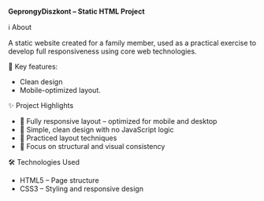 **GeprongyDiszkont – Static HTML Project**

ℹ️ About

A static website created for a family member, used as a practical exercise to develop full responsiveness using core web technologies.

🔑 Key features: 
- Clean design
- Mobile-optimized layout.

✨ Project Highlights
- 📱 Fully responsive layout – optimized for mobile and desktop
- 🎨 Simple, clean design with no JavaScript logic
- 🧪 Practiced layout techniques
- 🧱 Focus on structural and visual consistency

🛠️ Technologies Used
- HTML5 – Page structure
- CSS3 – Styling and responsive design
